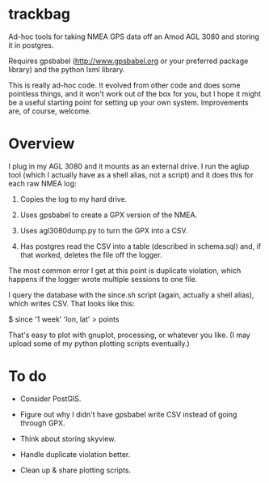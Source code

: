 trackbag
========

Ad-hoc tools for taking NMEA GPS data off an Amod AGL 3080 and storing it in postgres.

Requires gpsbabel (http://www.gpsbabel.org or your preferred package library) and the python lxml library.

This is really ad-hoc code. It evolved from other code and does some pointless things, and it won't work out of the box for you, but I hope it might be a useful starting point for setting up your own system. Improvements are, of course, welcome.


Overview
========

I plug in my AGL 3080 and it mounts as an external drive. I run the aglup tool (which I actually have as a shell alias, not a script) and it does this for each raw NMEA log:

1. Copies the log to my hard drive.

2. Uses gpsbabel to create a GPX version of the NMEA.

3. Uses agl3080dump.py to turn the GPX into a CSV.

4. Has postgres read the CSV into a table (described in schema.sql) and, if that worked, deletes the file off the logger.

The most common error I get at this point is duplicate violation, which happens if the logger wrote multiple sessions to one file.

I query the database with the since.sh script (again, actually a shell alias), which writes CSV. That looks like this:

$ since '1 week' 'lon, lat' > points

That's easy to plot with gnuplot, processing, or whatever you like. (I may upload some of my python plotting scripts eventually.)


To do
=====

* Consider PostGIS.

* Figure out why I didn't have gpsbabel write CSV instead of going through GPX.

* Think about storing skyview.

* Handle duplicate violation better.

* Clean up & share plotting scripts.
